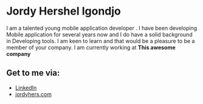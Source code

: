 
# Jordy Hershel Igondjo
I am a talented young mobile application developer . I have been developing Mobile application for several years now and I do have a solid background in Developing tools. I am keen to learn and that would be a pleasure to be a member of your company. I am currently working at **This awesome company**


## Get to me via:

- [LinkedIn](https://www.linkedin.com/in/jordy-hershel-ig)
- [jordyhers.com](https://jordyhers.com/#/)






